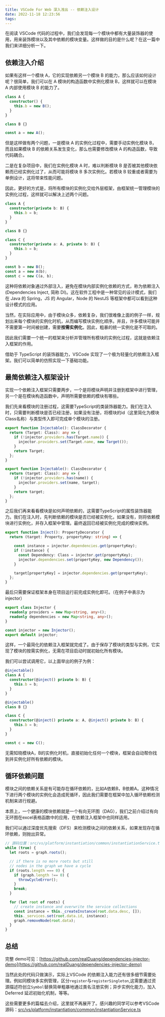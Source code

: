 ```yaml
---
title: VSCode For Web 深入浅出 -- 依赖注入设计
date: 2022-11-18 12:23:56
tags:
---
```


在阅读 VSCode 代码的过程中，我们会发现每一个模块中都有大量装饰器的使用，用来装饰模块以及其中依赖的模块变量。这样做的目的是什么呢？在这一篇中我们来详细分析一下。

## 依赖注入介绍

如果有这样一个模块 A，它的实现依赖另一个模块 B 的能力，那么应该如何设计呢？很简单，我们可以在 A 模块的构造函数中实例化模块 B，这样就可以在模块 A 内部使用模块 B 的能力了。

```ts
class A {
  constructor() {
    this.b = new B();
  }
}

class B {}

const a = new A();
```

但是这样做有两个问题，一是模块 A 的实例化过程中，需要手动实例化模块 B，而且如果模块 B 的依赖关系发生变化，那么也需要修改模块 A 的构造函数，导致代码耦合。

二是在复杂项目中，我们在实例化模块 A 时，难以判断模块 B 是否被其他模块依赖而已经实例化过了，从而可能将模块 B 多次实例化。若模块 B 较重或者需要为单例设计，这将带来性能问题。

因此，更好的方式是，将所有模块的实例化交给外层框架，由框架统一管理模块的实例化过程，这样就可以解决上述两个问题。

```ts
class A {
  constructor(private b: B) {
    this.b = b;
  }
}

class B {}

class C {
  constructor(private a: A, private b: B) {
    this.b = b;
  }
}

const b = new B();
const a = new A(b);
const c = new C(a, b);
```

这种将依赖对象通过外部注入，避免在模块内部实例化依赖的方式，称为依赖注入 (Dependencies Inject, 简称 DI)。这在软件工程中是一种常见的设计模式，我们在 Java 的 Spring，JS 的 Angular，Node 的 NestJS 等框架中都可以看到这种设计模式的应用。

当然，在实际应用中，由于模块众多，依赖复杂，我们很难像上面的例子一样，规划出来每个模块的实例化时机，从而编写模块实例化顺序。并且，许多模块可能并不需要第一时间被创建，需要**按需实例化**，因此，粗暴的统一实例化是不可取的。

因此我们需要一个统一的框架来分析并管理所有模块的实例化过程，这就是依赖注入框架的作用。

借助于 TypeScript 的装饰器能力，VSCode 实现了一个极为轻量化的依赖注入框架。我们可以简单的仿照实现一下基础功能。

## 最简依赖注入框架设计

实现一个依赖注入框架只需要两步，一个是将模块声明并注册到框架中进行管理，另一个是在模块构造函数中，声明所需要依赖的模块有哪些。

我们先来看模块的注册过程，这需要TypeScript的类装饰器能力。我们在注入时，只需要判断模块是否已经注册，如果没有注册，将模块的id（这里简化为模块Class名称）与类型传入即可完成单个模块的注册。

```ts
export function Injectable(): ClassDecorator {
  return (Target: Class): any => {
    if (!injector.providers.has(Target.name)) {
      injector.providers.set(Target.name, new Target());
    }
    return Target;
  };
}
```

```ts
export function Injectable(): ClassDecorator {
  return (target: Class): any => {
    if (!injector.providers.has(name)) {
      injector.providers.set(name, target);
    }
    return target;
  };
}
```

之后我们再来看看模块是如何声明依赖的，这需要TypeScript的属性装饰器能力。我们在注入时，先判断依赖的模块是否已经被实例化，如果没有，则将依赖模块进行实例化，并存入框架中管理。最终返回已经被实例化完成的模块实例。

```ts
export function Inject(): PropertyDecorator {
  return (target: Property, propertyKey: string) => {

    const instance = injector.dependencies.get(propertyKey);
    if (!instance) {
      const Dependency: Class = injector.get(propertyKey);
      injector.dependencies.set(propertyKey, new Dependency());
    }

    target[propertyKey] = injector.dependencies.get(propertyKey);
  };
}
```

最后只需要保证框架本身在项目运行前完成实例化即可。（在例子中表示为 injector）

```ts
export class Injector {
  readonly providers = new Map<string, any>();
  readonly dependencies = new Map<string, any>();
}

const injector = new Injector();
export default injector;
```

这样，一个最简化的依赖注入框架就完成了。由于保存了模块的类型与实例，它实现了模块的按需实例化，无需在项目启动时就初始化所有模块。

我们可以尝试调用它，以上面举出的例子为例：

```ts
@injectable()
class A {
  constructor(@inject() private b: B) {
    this.b = b;
  }
}

@injectable()
class B {}

class C {
  constructor(@inject() private a: A, @inject() private b: B) {
    this.b = b;
  }
}

const c = new C();
```

无需知晓模块A，B的实例化时机，直接初始化任何一个模块，框架会自动帮你找到并实例化好所有依赖的模块。

## 循环依赖问题

模块之间的依赖关系是有可能存在循环依赖的，比如A依赖B，B依赖A。这种情况下进行两个模块的实例化会造成死循环，因此我们需要在框架中加入循环依赖检测机制来进行规避。

本质上，一个健康的模块依赖就是一个有向无环图（DAG），我们之前介绍过有向无环图在excel表格函数中的应用，在依赖注入框架中也同样适用。

我们可以通过深度优先搜索（DFS）来检测模块之间的依赖关系，如果发现存在循环依赖，则抛出异常。

```ts
// 源码位置：src/vs/platform/instantiation/common/instantiationService.ts
while (true) {
  let roots = graph.roots();

  // if there is no more roots but still
  // nodes in the graph we have a cycle
  if (roots.length === 0) {
    if (graph.length !== 0) {
      throwCycleError();
    }
    break;
  }

  for (let root of roots) {
    // create instance and overwrite the service collections
    const instance = this._createInstance(root.data.desc, []);
    this._services.set(root.data.id, instance);
    graph.removeNode(root.data);
  }
}
```

## 总结

完整 demo可见：[https://github.com/realDuang/dependencies-injector-demo](https://github.com/realDuang/dependencies-injector-demo)

当然此处的代码只做演示，实际上VSCode 的依赖注入能力还有很多细节需要处理。例如同模块多实例管理，区分`register`与`registerSingleton`,这需要通过资源描述符创立`Symbol`替换简单粗暴地通过类名注册实例；异步实例化能力，加入Deferred 延迟初始化机制，等等。

这些需要更多的篇幅去介绍，这里就不再展开了。感兴趣的同学可以参考VSCode源码：[src/vs/platform/instantiation/common/instantiationService.ts](src/vs/platform/instantiation/common/instantiationService.ts)

